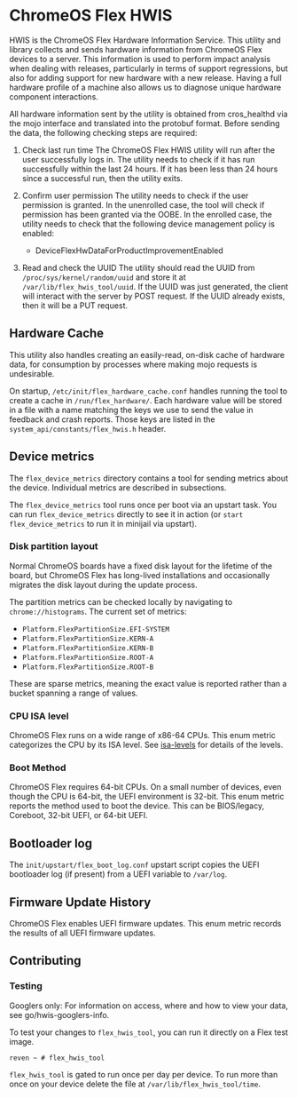 # ChromeOS Flex HWIS

HWIS is the ChromeOS Flex Hardware Information Service. This utility and
library collects and sends hardware information from ChromeOS Flex devices
to a server. This information is used to perform impact analysis when
dealing with releases, particularly in terms of support regressions, but
also for adding support for new hardware with a new release. Having a full
hardware profile of a machine also allows us to diagnose unique hardware
component interactions.

All hardware information sent by the utility is obtained from cros_healthd
via the mojo interface and translated into the protobuf format. Before
sending the data, the following checking steps are required:

1.  Check last run time
    The ChromeOS Flex HWIS utility will run after the user successfully
    logs in. The utility needs to check if it has run successfully within
    the last 24 hours. If it has been less than 24 hours since a successful
    run, then the utility exits.

2.  Confirm user permission
    The utility needs to check if the user permission is granted. In the
    unenrolled case, the tool will check if permission has been granted
    via the OOBE. In the enrolled case, the utility needs to check that
    the following device management policy is enabled:
    * DeviceFlexHwDataForProductImprovementEnabled

3.  Read and check the UUID
    The utility should read the UUID from `/proc/sys/kernel/random/uuid`
    and store it at `/var/lib/flex_hwis_tool/uuid`. If the UUID was just
    generated, the client will interact with the server by POST request.
    If the UUID already exists, then it will be a PUT request.

## Hardware Cache

This utility also handles creating an easily-read, on-disk cache of hardware
data, for consumption by processes where making mojo requests is undesirable.

On startup, `/etc/init/flex_hardware_cache.conf` handles running the tool to
create a cache in `/run/flex_hardware/`. Each hardware value will be stored in
a file with a name matching the keys we use to send the value in feedback and
crash reports. Those keys are listed in the `system_api/constants/flex_hwis.h`
header.

## Device metrics

The `flex_device_metrics` directory contains a tool for sending metrics
about the device. Individual metrics are described in subsections.

The `flex_device_metrics` tool runs once per boot via an upstart
task. You can run `flex_device_metrics` directly to see it in action (or
`start flex_device_metrics` to run it in minijail via upstart).

### Disk partition layout

Normal ChromeOS boards have a fixed disk layout for the lifetime of the
board, but ChromeOS Flex has long-lived installations and occasionally
migrates the disk layout during the update process.

The partition metrics can be checked locally by navigating to
`chrome://histograms`. The current set of metrics:
* `Platform.FlexPartitionSize.EFI-SYSTEM`
* `Platform.FlexPartitionSize.KERN-A`
* `Platform.FlexPartitionSize.KERN-B`
* `Platform.FlexPartitionSize.ROOT-A`
* `Platform.FlexPartitionSize.ROOT-B`

These are sparse metrics, meaning the exact value is reported rather
than a bucket spanning a range of values.

### CPU ISA level

ChromeOS Flex runs on a wide range of x86-64 CPUs. This enum metric
categorizes the CPU by its ISA level. See [isa-levels] for details of
the levels.

[isa-levels]: https://en.wikipedia.org/wiki/X86-64#Microarchitecture_levels

### Boot Method

ChromeOS Flex requires 64-bit CPUs. On a small number of devices,
even though the CPU is 64-bit, the UEFI environment is 32-bit.
This enum metric reports the method used to boot the device. This can be
BIOS/legacy, Coreboot, 32-bit UEFI, or 64-bit UEFI.

## Bootloader log

The `init/upstart/flex_boot_log.conf` upstart script copies the UEFI
bootloader log (if present) from a UEFI variable to `/var/log`.

## Firmware Update History

ChromeOS Flex enables UEFI firmware updates. This enum metric records
the results of all UEFI firmware updates.

## Contributing

### Testing

Googlers only: For information on access, where and how to view your data,
see go/hwis-googlers-info.

To test your changes to `flex_hwis_tool`, you can run it directly on a Flex
test image.

```
reven ~ # flex_hwis_tool
```

`flex_hwis_tool` is gated to run once per day per device. To run more than once on your device delete the file at `/var/lib/flex_hwis_tool/time`.
